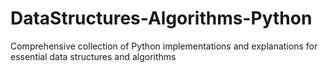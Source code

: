 # DataStructures-Algorithms-Python
 Comprehensive collection of Python implementations and explanations for essential data structures and algorithms
